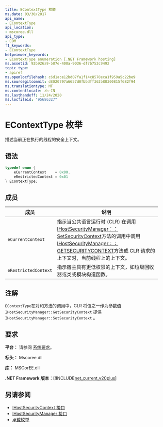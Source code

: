 ```yaml
---
title: EContextType 枚举
ms.date: 03/30/2017
api_name:
- EContextType
api_location:
- mscoree.dll
api_type:
- COM
f1_keywords:
- EContextType
helpviewer_keywords:
- EContextType enumeration [.NET Framework hosting]
ms.assetid: 92b926a9-b87e-408a-9036-df7b752c9492
topic_type:
- apiref
ms.openlocfilehash: c6d1ace12bd07fa1f14c8570eca1f950a5c22be9
ms.sourcegitcommit: d8020797a6657d0fbbdff362b80300815f682f94
ms.translationtype: MT
ms.contentlocale: zh-CN
ms.lasthandoff: 11/24/2020
ms.locfileid: "95686327"
---
```

# <a name="econtexttype-enumeration"></a>EContextType 枚举

描述当前正在执行的线程的安全上下文。  
  
## <a name="syntax"></a>语法  
  
```cpp  
typedef enum {  
    eCurrentContext    = 0x00,  
    eRestrictedContext = 0x01  
} EContextType;  
```  
  
## <a name="members"></a>成员  
  
|成员|说明|  
|------------|-----------------|  
|`eCurrentContext`|指示当公共语言运行时 (CLR) 在调用[IHostSecurityManager：： SetSecurityContext](ihostsecuritymanager-setsecuritycontext-method.md)方法的调用中调用[IHostSecurityManager：： GETSECURITYCONTEXT](ihostsecuritymanager-getsecuritycontext-method.md)方法或 CLR 请求的上下文时，当前线程上的上下文。|  
|`eRestrictedContext`|指示宿主具有更低权限的上下文，如垃圾回收器或类或模块构造函数。|  
  
## <a name="remarks"></a>注解  

 `EContextType`在对和方法的调用中，CLR 将值之一作为参数值 `IHostSecurityManager::GetSecurityContext` 提供 `IHostSecurityManager::SetSecurityContext` 。  
  
## <a name="requirements"></a>要求  

 **平台：** 请参阅 [系统要求](../../get-started/system-requirements.md)。  
  
 **标头：** Mscoree.dll  
  
 **库：** MSCorEE.dll  
  
 **.NET Framework 版本：**[!INCLUDE[net_current_v20plus](../../../../includes/net-current-v20plus-md.md)]  
  
## <a name="see-also"></a>另请参阅

- [IHostSecurityContext 接口](ihostsecuritycontext-interface.md)
- [IHostSecurityManager 接口](ihostsecuritymanager-interface.md)
- [承载枚举](hosting-enumerations.md)
